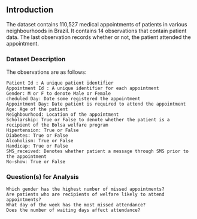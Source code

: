 ## Introduction

The dataset contains 110,527 medical appointments of patients in various neighbourhoods in Brazil. It contains 14 observations that contain patient data. The last observation records whether or not, the patient attended the appointment.
### Dataset Description

The observations are as follows:

    Patient Id : A unique patient identifier
    Appointment Id : A unique identifier for each appointment
    Gender: M or F to denote Male or Female
    cheduled Day: Date some registered the appointment
    Appointment Day: Date patient is required to attend the appointment
    Age: Age of the patient
    Neighbourhood: Location of the appointment
    Scholarship: True or False to denote whether the patient is a recipient of the Bolsa welfare program
    Hipertension: True or False
    Diabetes: True or False
    Alcoholism: True or False
    Handicap: True or False
    SMS_received: Denotes whether patient a message through SMS prior to the appointment
    No-show: True or False

### Question(s) for Analysis

    Which gender has the highest number of missed appointments?
    Are patients who are recipients of welfare likely to attend appointments?
    What day of the week has the most missed attendance?
    Does the number of waiting days affect attendance?
